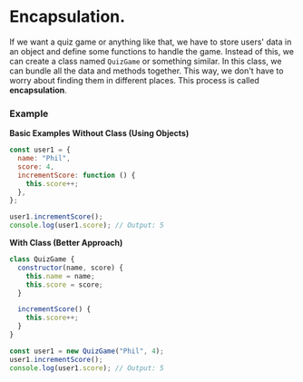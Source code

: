 # Encapsulation.
If we want a quiz game or anything like that, we have to store users' data in an object and define some functions to handle the game. Instead of this, we can create a class named `QuizGame` or something similar. In this class, we can bundle all the data and methods together. This way, we don't have to worry about finding them in different places. This process is called **encapsulation**.

### Example
**Basic Examples**
**Without Class (Using Objects)**

```javascript
const user1 = {
  name: "Phil",
  score: 4,
  incrementScore: function () {
    this.score++;
  },
};

user1.incrementScore();
console.log(user1.score); // Output: 5
```

**With Class (Better Approach)**
```javascript
class QuizGame {
  constructor(name, score) {
    this.name = name;
    this.score = score;
  }

  incrementScore() {
    this.score++;
  }
}

const user1 = new QuizGame("Phil", 4);
user1.incrementScore();
console.log(user1.score); // Output: 5
```